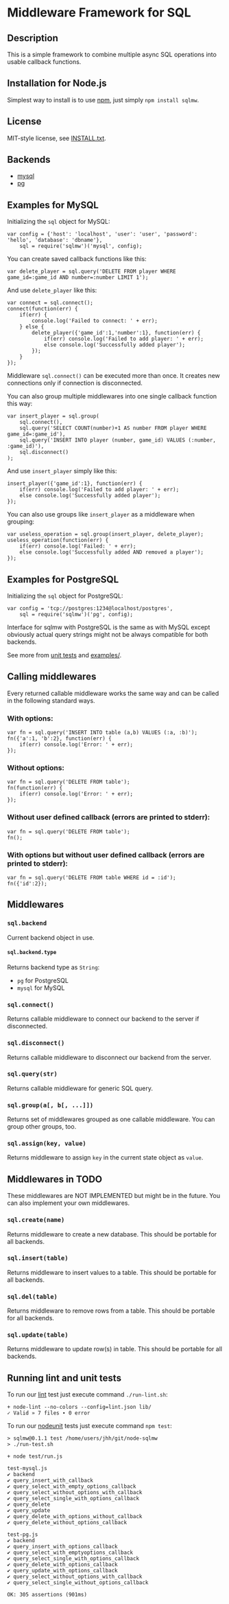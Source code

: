 Middleware Framework for SQL
============================

Description
-----------

This is a simple framework to combine multiple async SQL operations into usable 
callback functions.

Installation for Node.js
------------------------

Simplest way to install is to use [npm](http://npmjs.org/), just simply `npm install sqlmw`.

License
-------

MIT-style license, see [INSTALL.txt](http://github.com/jheusala/node-sqlmw/blob/master/LICENSE.txt).

Backends
--------

* [mysql](https://github.com/felixge/node-mysql)
* [pg](https://github.com/brianc/node-postgres)

Examples for MySQL
------------------

Initializing the `sql` object for MySQL:

	var config = {'host': 'localhost', 'user': 'user', 'password': 'hello', 'database': 'dbname'},
	    sql = require('sqlmw')('mysql', config);

You can create saved callback functions like this:

	var delete_player = sql.query('DELETE FROM player WHERE game_id=:game_id AND number=:number LIMIT 1');

And use `delete_player` like this:

	var connect = sql.connect();
	connect(function(err) {
		if(err) {
			console.log('Failed to connect: ' + err);
		} else {
			delete_player({'game_id':1,'number':1}, function(err) {
				if(err) console.log('Failed to add player: ' + err);
				else console.log('Successfully added player');
			});
		}
	});

Middleware `sql.connect()` can be executed more than once. It creates new connections only if connection is disconnected.

You can also group multiple middlewares into one single callback function this way:

	var insert_player = sql.group(
		sql.connect(),
		sql.query('SELECT COUNT(number)+1 AS number FROM player WHERE game_id=:game_id'),
		sql.query('INSERT INTO player (number, game_id) VALUES (:number, :game_id)'),
		sql.disconnect()
	);

And use `insert_player` simply like this:

	insert_player({'game_id':1}, function(err) {
		if(err) console.log('Failed to add player: ' + err);
		else console.log('Successfully added player');
	});

You can also use groups like `insert_player` as a middleware when grouping:

	var useless_operation = sql.group(insert_player, delete_player);
	useless_operation(function(err) {
		if(err) console.log('Failed: ' + err);
		else console.log('Successfully added AND removed a player');
	});

Examples for PostgreSQL
-----------------------

Initializing the `sql` object for PostgreSQL:

	var config = 'tcp://postgres:1234@localhost/postgres',
	    sql = require('sqlmw')('pg', config);

Interface for sqlmw with PostgreSQL is the same as with MySQL except obviously 
actual query strings might not be always compatible for both backends.

See more from [unit tests](https://github.com/jheusala/node-sqlmw/tree/master/test) and 
[examples/](https://github.com/jheusala/node-sqlmw/tree/master/examples).

Calling middlewares
-------------------

Every returned callable middleware works the same way and can be called in the following standard ways.

### With options:

	var fn = sql.query('INSERT INTO table (a,b) VALUES (:a, :b)');
	fn({'a':1, 'b':2}, function(err) {
		if(err) console.log('Error: ' + err);
	});

### Without options:

	var fn = sql.query('DELETE FROM table');
	fn(function(err) {
		if(err) console.log('Error: ' + err);
	});

### Without user defined callback (errors are printed to stderr):

	var fn = sql.query('DELETE FROM table');
	fn();

### With options but without user defined callback (errors are printed to stderr):

	var fn = sql.query('DELETE FROM table WHERE id = :id');
	fn({'id':2});

Middlewares
-----------

### `sql.backend`

Current backend object in use.

#### `sql.backend.type`

Returns backend type as `String`:

* `pg` for PostgreSQL
* `mysql` for MySQL

### `sql.connect()`

Returns callable middleware to connect our backend to the server if disconnected.

### `sql.disconnect()`

Returns callable middleware to disconnect our backend from the server.

### `sql.query(str)`

Returns callable middleware for generic SQL query.

### `sql.group(a[, b[, ...]])`

Returns set of middlewares grouped as one callable middleware. You can group other groups, too.

### `sql.assign(key, value)`

Returns middleware to assign `key` in the current state object as `value`.

Middlewares in TODO
-------------------

These middlewares are NOT IMPLEMENTED but might be in the future. You can also 
implement your own middlewares.

### `sql.create(name)`

Returns middleware to create a new database. This should be portable for all 
backends.

### `sql.insert(table)`

Returns middleware to insert values to a table. This should be portable for all 
backends.

### `sql.del(table)`

Returns middleware to remove rows from a table. This should be portable for all 
backends.

### `sql.update(table)`

Returns middleware to update row(s) in table. This should be portable for all 
backends.

Running lint and unit tests
---------------------------

To run our [lint](https://github.com/jpolo/node-lint) test just execute command `./run-lint.sh`:

	+ node-lint --no-colors --config=lint.json lib/
	✓ Valid » 7 files ∙ 0 error

To run our [nodeunit](https://github.com/caolan/nodeunit) tests just execute command `npm test`:

	> sqlmw@0.1.1 test /home/users/jhh/git/node-sqlmw
	> ./run-test.sh
	
	+ node test/run.js
	
	test-mysql.js
	✔ backend
	✔ query_insert_with_callback
	✔ query_select_with_empty_options_callback
	✔ query_select_without_options_with_callback
	✔ query_select_single_with_options_callback
	✔ query_delete
	✔ query_update
	✔ query_delete_with_options_without_callback
	✔ query_delete_without_options_callback
	
	test-pg.js
	✔ backend
	✔ query_insert_with_options_callback
	✔ query_select_with_emptyoptions_callback
	✔ query_select_single_with_options_callback
	✔ query_delete_with_options_callback
	✔ query_update_with_options_callback
	✔ query_select_without_options_with_callback
	✔ query_select_single_without_options_callback
	
	OK: 305 assertions (901ms)

